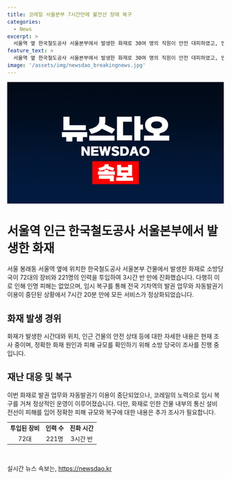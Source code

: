 ```yaml
---
title: 코레일 서울본부 7시간만에 불전산 장애 복구
categories:
  - News
excerpt: >
  서울역 옆 한국철도공사 서울본부에서 발생한 화재로 30여 명의 직원이 안전 대피하였고, 인명 피해는 없었습니다. 장비 72대와 221명의 소방대원이 3시간 반 만에 불을 껐으며, 통신 설비 전선이 손상되어 기차역의 발권 업무와 자동발권기 이용이 일시 중단되었습니다. 이후 코레일은 7시간 20분 만에 임시 복구를 마쳐 정상 운영으로 복귀하였습니다. 소방당국은 화재 원인과 피해 규모를 조사 중입니다.
feature_text: >
  서울역 옆 한국철도공사 서울본부에서 발생한 화재로 30여 명의 직원이 안전 대피하였고, 인명 피해는 없었습니다. 장비 72대와 221명의 소방대원이 3시간 반 만에 불을 껐으며, 통신 설비 전선이 손상되어 기차역의 발권 업무와 자동발권기 이용이 일시 중단되었습니다. 이후 코레일은 7시간 20분 만에 임시 복구를 마쳐 정상 운영으로 복귀하였습니다. 소방당국은 화재 원인과 피해 규모를 조사 중입니다.
image: '/assets/img/newsdao_breakingnews.jpg'
---
```


<p><img src="/assets/img/newsdao_breakingnews.jpg" alt="bookingtag 속보" /></p>

<h1>서울역 인근 한국철도공사 서울본부에서 발생한 화재</h1>

<p data-ke-size="size16">서울 봉래동 서울역 옆에 위치한 한국철도공사 서울본부 건물에서 발생한 화재로 소방당국이 72대의 장비와 221명의 인력을 투입하여 3시간 반 만에 진화했습니다. 다행히 이로 인해 인명 피해는 없었으며, 임시 복구를 통해 전국 기차역의 발권 업무와 자동발권기 이용이 중단된 상황에서 7시간 20분 만에 모든 서비스가 정상화되었습니다.</p>

<h2 data-ke-size="size26">화재 발생 경위</h2>

<p data-ke-size="size16">화재가 발생한 시간대와 위치, 인근 건물의 안전 상태 등에 대한 자세한 내용은 현재 조사 중이며, 정확한 화재 원인과 피해 규모를 확인하기 위해 소방 당국이 조사를 진행 중입니다.</p>

<h2 data-ke-size="size26">재난 대응 및 복구</h2>

<p data-ke-size="size16">이번 화재로 발권 업무와 자동발권기 이용이 중단되었으나, 코레일의 노력으로 임시 복구를 거쳐 정상적인 운영이 이루어졌습니다. 다만, 화재로 인한 건물 내부의 통신 설비 전선이 피해를 입어 정확한 피해 규모와 복구에 대한 내용은 추가 조사가 필요합니다.</p>

<table>
   <tbody>
      <tr>
         <td style="text-align: center; height: 17px;"><b>투입된 장비</b></td>
         <td style="text-align: center; height: 17px;"><b>인력 수</b></td>
         <td style="text-align: center; height: 17px;"><b>진화 시간</b></td>
      </tr>
      <tr>
         <td style="text-align: center; height: 17px;">72대</td>
         <td style="text-align: center; height: 17px;">221명</td>
         <td style="text-align: center; height: 17px;">3시간 반</td>
      </tr>
   </tbody>
</table>

<p data-ke-size="size16">&nbsp;</p>
실시간 뉴스 속보는, <a href="https://newsdao.kr" rel="dofollow">https://newsdao.kr</a>



